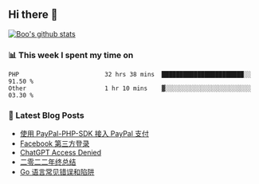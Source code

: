 ## Hi there 👋

[![Boo's github stats](https://github-readme-stats.vercel.app/api?username=0xAiKang)](https://github.com/anuraghazra/github-readme-stats)

<!-- [![Most Used Langs](https://github-readme-stats.vercel.app/api/top-langs/?username=0xAiKang)](https://github.com/anuraghazra/github-readme-stats) -->

### 📊 This week I spent my time on
<!--START_SECTION:waka-->

```text
PHP                        32 hrs 38 mins  ███████████████████████░░   91.50 %
Other                      1 hr 10 mins    ▓░░░░░░░░░░░░░░░░░░░░░░░░   03.30 %
```

<!--END_SECTION:waka-->

### 📕 Latest Blog Posts
<!-- BLOG-POST-LIST:START -->
- [使用 PayPal-PHP-SDK 接入 PayPal 支付](https://www.0x2beace.com/use-paypal-php-sdk-to-access-paypal-payment/)
- [Facebook 第三方登录](https://www.0x2beace.com/facebook-third-party-login/)
- [ChatGPT Access Denied](https://www.0x2beace.com/chatgpt-access-denied/)
- [二零二二年终总结](https://www.0x2beace.com/2022-year-end-summary/)
- [Go 语言常见错误和陷阱](https://www.0x2beace.com/gotchas-and-common-mistakes-in-go-golang/)
<!-- BLOG-POST-LIST:END -->

